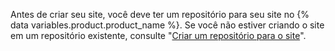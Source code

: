 Antes de criar seu site, você deve ter um repositório para seu site no {% data variables.product.product_name %}. Se você não estiver criando o site em um repositório existente, consulte "[Criar um repositório para o site](#creating-a-repository-for-your-site)".
